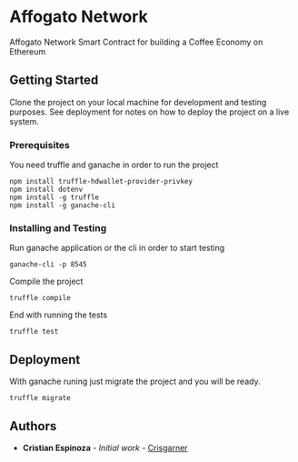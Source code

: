 # Affogato Network
Affogato Network Smart Contract for building a Coffee Economy on Ethereum

## Getting Started

Clone the project on your local machine for development and testing purposes. See deployment for notes on how to deploy the project on a live system.

### Prerequisites

You need truffle and ganache in order to run the project

```
npm install truffle-hdwallet-provider-privkey
npm install dotenv
npm install -g truffle
npm install -g ganache-cli
```

### Installing and Testing

Run ganache application or the cli in order to start testing

```
ganache-cli -p 8545
```

Compile the project

```
truffle compile 
```

End with running the tests 

```
truffle test 
```

## Deployment

With ganache runing just migrate the project and you will be ready.

```
truffle migrate 
``` 

## Authors

* **Cristian Espinoza** - *Initial work* - [Crisgarner](https://github.com/crisgarner)
